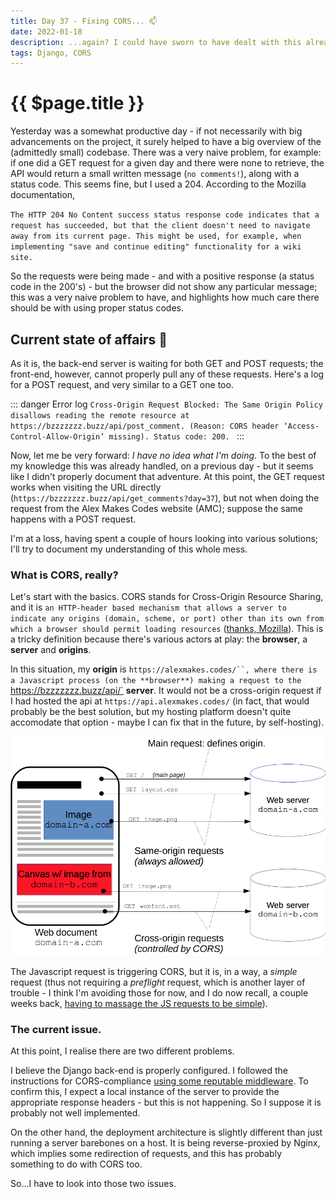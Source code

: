 ```yaml
---
title: Day 37 - Fixing CORS... 📫
date: 2022-01-18
description: ...again? I could have sworn to have dealt with this already.
tags: Django, CORS
---
```


# {{ $page.title }}

Yesterday was a somewhat productive day - if not necessarily with big advancements on the project, it surely helped to have a big overview of the (admittedly small) codebase. There was a very naive problem, for example: if one did a GET request for a given day and there were none to retrieve, the API would return a small written message (`no comments!`), along with a status code. This seems fine, but I used a 204. According to the Mozilla documentation, 

``
The HTTP 204 No Content success status response code indicates that a request has succeeded, but that the client doesn't need to navigate away from its current page. This might be used, for example, when implementing "save and continue editing" functionality for a wiki site.
``

So the requests were being made - and with a positive response (a status code in the 200's) - but the browser did not show any particular message; this was a very naive problem to have, and highlights how much care there should be with using proper status codes.

## Current state of affairs 💒

As it is, the back-end server is waiting for both GET and POST requests; the front-end, however, cannot properly pull any of these requests. Here's a log for a POST request, and very similar to a GET one too.

::: danger Error log
``Cross-Origin Request Blocked: The Same Origin Policy disallows reading the remote resource at https://bzzzzzzz.buzz/api/post_comment. (Reason: CORS header ‘Access-Control-Allow-Origin’ missing). Status code: 200. ``
:::

Now, let me be very forward: *I have no idea what I'm doing*. To the best of my knowledge this was already handled, on a previous day - but it seems like I didn't properly document that adventure. At this point, the GET request works when visiting the URL directly (`https://bzzzzzzz.buzz/api/get_comments?day=37`), but not when doing the request from the Alex Makes Codes website (AMC); suppose the same happens with a POST request.

I'm at a loss, having spent a couple of hours looking into various solutions; I'll try to document my understanding of this whole mess.

### What is CORS, really?

Let's start with the basics. CORS stands for Cross-Origin Resource Sharing, and it is `an HTTP-header based mechanism that allows a server to indicate any origins (domain, scheme, or port) other than its own from which a browser should permit loading resources` ([thanks, Mozilla](https://developer.mozilla.org/en-US/docs/Web/HTTP/CORS)). This is a tricky definition because there's various actors at play: the **browser**, a **server** and **origins**.

In this situation, my **origin** is `https://alexmakes.codes/``, where there is a Javascript process (on the **browser**) making a request to the `https://bzzzzzzz.buzz/api/` **server**. It would not be a cross-origin request if I had hosted the api at ``https://api.alexmakes.codes/`` (in fact, that would probably be the best solution, but my hosting platform doesn't quite accomodate that option - maybe I can fix that in the future, by self-hosting).

![Mozilla made this very good illustrative graph](./011822_graph.png)

The Javascript request is triggering CORS, but it is, in a way, a *simple* request (thus not requiring a *preflight* request, which is another layer of trouble - I think I'm avoiding those for now, and I do now recall, a couple weeks back, [having to massage the JS requests to be simple](https://developer.mozilla.org/en-US/docs/Web/HTTP/CORS#simple_requests)).

### The current issue.

At this point, I realise there are two different problems.

I believe the Django back-end is properly configured. I followed the instructions for CORS-compliance [using some reputable middleware](https://pypi.org/project/django-cors-headers/). To confirm this, I expect a local instance of the server to provide the appropriate response headers - but this is not happening. So I suppose it is probably not well implemented.

On the other hand, the deployment architecture is slightly different than just running a server barebones on a host. It is being reverse-proxied by Nginx, which implies some redirection of requests, and this has probably something to do with CORS too.

So...I have to look into those two issues.
